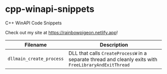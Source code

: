 # cpp-winapi-snippets
C++ WinAPI Code Snippets

Check out my site at https://rainbowpigeon.netlify.app!


| Filename                 | Description                                                                                            |
|--------------------------|--------------------------------------------------------------------------------------------------------|
| `dllmain_create_process` | DLL that calls `CreateProcessW` in a separate thread and cleanly exits with `FreeLibraryAndExitThread` |
